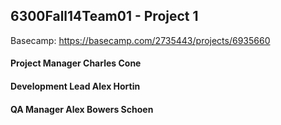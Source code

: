 ## 6300Fall14Team01 - Project 1 

Basecamp:
https://basecamp.com/2735443/projects/6935660

#### Project Manager       Charles Cone 
#### Development Lead      Alex Hortin 
#### QA Manager            Alex Bowers Schoen 


